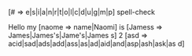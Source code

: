 [# => e|s|i|a|n|r|t|o|l|c|d|u|g|m|p] spell-check

Hello my [naome => name|Naomi] is [Jamess => James|James's|Jame's|James s] 2
[asd => acid|sad|ads|add|ass|as|ad|aid|and|asp|ash|ask|as d]
